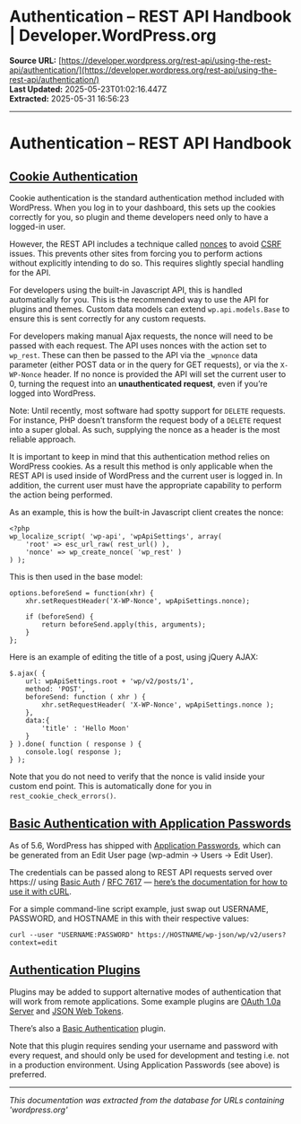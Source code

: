 # Authentication – REST API Handbook | Developer.WordPress.org

**Source URL:** [https://developer.wordpress.org/rest-api/using-the-rest-api/authentication/](https://developer.wordpress.org/rest-api/using-the-rest-api/authentication/)  
**Last Updated:** 2025-05-23T01:02:16.447Z  
**Extracted:** 2025-05-31 16:56:23

---

# Authentication – REST API Handbook

## [Cookie Authentication](#cookie-authentication)

Cookie authentication is the standard authentication method included with WordPress. When you log in to your dashboard, this sets up the cookies correctly for you, so plugin and theme developers need only to have a logged-in user.

However, the REST API includes a technique called [nonces](https://developer.wordpress.org/apis/security/nonces/) to avoid [CSRF](http://en.wikipedia.org/wiki/Cross-site_request_forgery) issues. This prevents other sites from forcing you to perform actions without explicitly intending to do so. This requires slightly special handling for the API.

For developers using the built-in Javascript API, this is handled automatically for you. This is the recommended way to use the API for plugins and themes. Custom data models can extend `wp.api.models.Base` to ensure this is sent correctly for any custom requests.

For developers making manual Ajax requests, the nonce will need to be passed with each request. The API uses nonces with the action set to `wp_rest`. These can then be passed to the API via the `_wpnonce` data parameter (either POST data or in the query for GET requests), or via the `X-WP-Nonce` header. If no nonce is provided the API will set the current user to 0, turning the request into an **unauthenticated request**, even if you’re logged into WordPress.

Note: Until recently, most software had spotty support for `DELETE` requests. For instance, PHP doesn’t transform the request body of a `DELETE` request into a super global. As such, supplying the nonce as a header is the most reliable approach.

It is important to keep in mind that this authentication method relies on WordPress cookies. As a result this method is only applicable when the REST API is used inside of WordPress and the current user is logged in. In addition, the current user must have the appropriate capability to perform the action being performed.

As an example, this is how the built-in Javascript client creates the nonce:

```
<?php
wp_localize_script( 'wp-api', 'wpApiSettings', array(
    'root' => esc_url_raw( rest_url() ),
    'nonce' => wp_create_nonce( 'wp_rest' )
) );
```

This is then used in the base model:

```
options.beforeSend = function(xhr) {
    xhr.setRequestHeader('X-WP-Nonce', wpApiSettings.nonce);

    if (beforeSend) {
        return beforeSend.apply(this, arguments);
    }
};
```

Here is an example of editing the title of a post, using jQuery AJAX:

```
$.ajax( {
    url: wpApiSettings.root + 'wp/v2/posts/1',
    method: 'POST',
    beforeSend: function ( xhr ) {
        xhr.setRequestHeader( 'X-WP-Nonce', wpApiSettings.nonce );
    },
    data:{
        'title' : 'Hello Moon'
    }
} ).done( function ( response ) {
    console.log( response );
} );
```

Note that you do not need to verify that the nonce is valid inside your custom end point. This is automatically done for you in `rest_cookie_check_errors()`.

## [Basic Authentication with Application Passwords](#basic-authentication-with-application-passwords)

As of 5.6, WordPress has shipped with [Application Passwords](https://make.wordpress.org/core/2020/11/05/application-passwords-integration-guide/), which can be generated from an Edit User page (wp-admin -> Users -> Edit User).

The credentials can be passed along to REST API requests served over https:// using [Basic Auth](https://ec.haxx.se/http/auth.html) / [RFC 7617](https://tools.ietf.org/html/rfc7617) — [here’s the documentation for how to use it with cURL](https://ec.haxx.se/http/http-auth).

For a simple command-line script example, just swap out USERNAME, PASSWORD, and HOSTNAME in this with their respective values:

```
curl --user "USERNAME:PASSWORD" https://HOSTNAME/wp-json/wp/v2/users?context=edit
```

## [Authentication Plugins](#authentication-plugins)

Plugins may be added to support alternative modes of authentication that will work from remote applications. Some example plugins are [OAuth 1.0a Server](https://wordpress.org/plugins/rest-api-oauth1/) and [JSON Web Tokens](https://wordpress.org/plugins/jwt-authentication-for-wp-rest-api/).

There’s also a [Basic Authentication](https://github.com/WP-API/Basic-Auth) plugin.

Note that this plugin requires sending your username and password with every request, and should only be used for development and testing i.e. not in a production environment. Using Application Passwords (see above) is preferred.

---

*This documentation was extracted from the database for URLs containing 'wordpress.org'*
